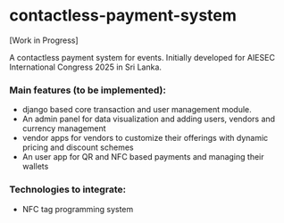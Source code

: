 # contactless-payment-system

[Work in Progress]

A contactless payment system for events. Initially developed for AIESEC International Congress 2025 in Sri Lanka. 

### Main features (to be implemented):
  - django based core transaction and user management module.
  - An admin panel for data visualization and adding users, vendors and currency management
  - vendor apps for vendors to customize their offerings with dynamic pricing and discount schemes
  - An user app for QR and NFC based payments and managing their wallets

### Technologies to integrate:
  - NFC tag programming system

